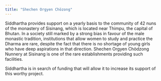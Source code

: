 ```yaml
---
title: "Shechen Orgyen Chözong"
---
```


Siddhartha provides support on a yearly basis to the community of 42 nuns of the monastery of Sisinang, which is located near Thimpu, the capital of Bhutan. In a society still marked by a strong bias in favour of the male monastic tradition, institutions that allow women to study and practice the Dharma are rare, despite the fact that there is no shortage of young girls who have deep aspirations in that direction. Shechen Orgyen Chödzong Nunnery at Sisinang is one of the rare establishments providing such facilities. 

Siddhartha is in search of funding that will allow it to increase its support of this worthy project. 
